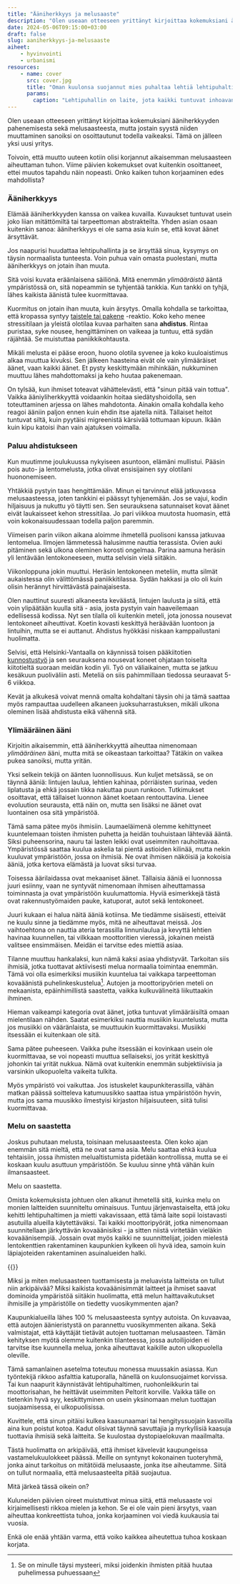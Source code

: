 ```yaml
---
title: "Ääniherkkyys ja melusaaste"
description: "Olen useaan otteeseen yrittänyt kirjoittaa kokemuksiani ääniherkkyyden pahenemisesta sekä melusaasteesta, mutta jostain syystä niiden muuttaminen sanoiksi on osoittautunut todella vaikeaksi. Tämä on jälleen yksi uusi yritys."
date: 2024-05-06T09:15:00+03:00
draft: false
slug: aaniherkkyys-ja-melusaaste
aiheet:
    - hyvinvointi
    - urbanismi
resources:
    - name: cover
      src: cover.jpg
      title: "Oman kuulonsa suojannut mies puhaltaa lehtiä lehtipuhaltimella. Lehdet lentelevät valtoimenaan miehen edessä."
      params:
        caption: "Lehtipuhallin on laite, jota kaikki tuntuvat inhoavan tasapuolisesti sen aiheuttaman melusaasteen takia - paitsi silloin kun sillä saa siivota omaa pihaa. Kuva: Dean Hochman"
---
```


Olen useaan otteeseen yrittänyt kirjoittaa kokemuksiani ääniherkkyyden pahenemisesta sekä melusaasteesta, mutta jostain syystä niiden muuttaminen sanoiksi on osoittautunut todella vaikeaksi. Tämä on jälleen yksi uusi yritys.

Toivoin, että muutto uuteen kotiin olisi korjannut aikaisemman melusaasteen aiheuttaman tuhon. Viime päivien kokemukset ovat kuitenkin osoittaneet, ettei muutos tapahdu näin nopeasti. Onko kaiken tuhon korjaaminen edes mahdollista?

<!--more-->

### Ääniherkkyys
Elämää ääniherkkyyden kanssa on vaikea kuvailla. Kuvaukset tuntuvat usein joko liian mitättömiltä tai tarpeettoman abstrakteilta. Yhden asian osaan kuitenkin sanoa: ääniherkkyys ei ole sama asia kuin se, että kovat äänet ärsyttävät.

Jos naapurisi huudattaa lehtipuhallinta ja se ärsyttää sinua, kysymys on täysin normaalista tunteesta. Voin puhua vain omasta puolestani, mutta ääniherkkyys on jotain ihan muuta.

Sitä voisi kuvata eräänlaisena säiliönä. Mitä enemmän *ylimääräistä* ääntä ympäristössä on, sitä nopeammin se tyhjentää tankkia. Kun tankki on tyhjä, lähes kaikista äänistä tulee kuormittavaa.

Kuormitus on jotain ihan muuta, kuin ärsytys. Omalla kohdalla se tarkoittaa, että kropassa syntyy [taistele tai pakene](https://www.mielenterveystalo.fi/fi/trauma-kriisi/miten-keho-reagoi-kriisiin) -reaktio. Koko keho menee stressitilaan ja yleistä olotilaa kuvaa parhaiten sana **ahdistus**. Rintaa puristaa, syke nousee, hengittäminen on vaikeaa ja tuntuu, että sydän räjähtää. Se muistuttaa paniikkikohtausta.

Mikäli melusta ei pääse eroon, huono olotila syvenee ja koko kuuloaistimus alkaa muuttua kivuksi. Sen jälkeen haasteina eivät ole vain ylimääräiset äänet, vaan kaikki äänet. Et pysty keskittymään mihinkään, nukkuminen muuttuu lähes mahdottomaksi ja keho huutaa pakenemaan. 

On tylsää, kun ihmiset toteavat vähättelevästi, että "sinun pitää vain tottua". Vaikka ääniyliherkkyyttä voidaankin hoitaa siedätyshoidolla, sen toteuttaminen arjessa on lähes mahdotonta. Ainakin omalla kohdalla keho reagoi ääniin paljon ennen kuin ehdin itse ajatella niitä. Tällaiset heitot tuntuvat siltä, kuin pyytäisi migreenistä kärsivää tottumaan kipuun. Ikään kuin kipu katoisi ihan vain ajatuksen voimalla.

### Paluu ahdistukseen
Kun muutimme joulukuussa nykyiseen asuntoon, elämäni mullistui. Pääsin pois auto- ja lentomelusta, jotka olivat ensisijainen syy olotilani huononemiseen.

Yhtäkkiä pystyin taas hengittämään. Minun ei tarvinnut elää jatkuvassa melusaasteessa, joten tankkini ei päässyt tyhjenemään. Jos se vajui, kodin hiljaisuus ja nukuttu yö täytti sen. Sen seurauksena satunnaiset kovat äänet eivät laukaisseet kehon stressitilaa. Jo pari viikkoa muutosta huomasin, että voin kokonaisuudessaan todella paljon paremmin.

Viimeisen parin viikon aikana aloimme ihmetellä puolisoni kanssa jatkuvaa lentomelua. Ilmojen lämmetessä halusimme nauttia terassista. Ovien auki pitäminen sekä ulkona oleminen korosti ongelmaa. Parina aamuna heräsin yli lentävään lentokoneeseen, mutta selvisin vielä siitäkin.

Viikonloppuna jokin muuttui. Heräsin lentokoneen meteliin, mutta silmät aukaistessa olin välittömässä paniikkitilassa. Sydän hakkasi ja olo oli kuin olisin herännyt hirvittävästä painajaisesta.

Olen nauttinut suuresti alkaneesta keväästä, lintujen laulusta ja siitä, että voin ylipäätään kuulla sitä - asia, josta pystyin vain haaveilemaan edellisessä kodissa. Nyt sen tilalla oli kuitenkin meteli, jota jonossa nousevat lentokoneet aiheuttivat. Koetin kovasti keskittyä heräävään luontoon ja lintuihin, mutta se ei auttanut. Ahdistus hyökkäsi niskaan kamppailustani huolimatta.

Selvisi, että Helsinki-Vantaalla on käynnissä toisen pääkiitotien [kunnostustyö](https://www.finavia.fi/fi/uutishuone/2024/helsinki-vantaan-kiitotie-3-suljetaan-kunnostustoiden-ajaksi-154-126) ja sen seurauksena nousevat koneet ohjataan toiselta kiitotieltä suoraan meidän kodin yli. Työ on väliaikainen, mutta se jatkuu kesäkuun puoliväliin asti. Meteliä on siis pahimmillaan tiedossa seuraavat 5-6 viikkoa.

Kevät ja alkukesä voivat mennä omalta kohdaltani täysin ohi ja tämä saattaa myös rampauttaa uudelleen alkaneen juoksuharrastuksen, mikäli ulkona oleminen lisää ahdistusta eikä vähennä sitä.

### Ylimääräinen ääni
Kirjoitin aikaisemmin, että ääniherkkyyttä aiheuttaa nimenomaan *ylimääräinen* ääni, mutta mitä se oikeastaan tarkoittaa? Tätäkin on vaikea pukea sanoiksi, mutta yritän.

Yksi selkein tekijä on äänten luonnollisuus. Kun kuljet metsässä, se on täynnä ääniä: lintujen laulua, lehtien kahinaa, pörriäisten surinaa, veden liplatusta ja ehkä jossain tikka nakuttaa puun runkoon. Tutkimukset osoittavat, että tällaiset luonnon äänet koetaan rentouttavina. Lienee evoluution seurausta, että näin on, mutta sen lisäksi ne äänet ovat luontainen osa sitä ympäristöä.

Tämä sama pätee myös ihmisiin. Laumaeläimenä olemme kehittyneet kuuntelemaan toisten ihmisten puhetta ja heidän touhuistaan lähtevää ääntä. Siksi puheensorina, nauru tai lasten leikki ovat useimmiten rauhoittavaa. Ympäristössä saattaa kuulua askelia tai pientä astioiden kilinää, mutta nekin kuuluvat ympäristöön, jossa on ihmisiä. Ne ovat ihmisen näköisiä ja kokoisia ääniä, jotka kertova elämästä ja luovat siksi turvaa.

Toisessa äärilaidassa ovat mekaaniset äänet. Tällaisia ääniä ei luonnossa juuri esiinny, vaan ne syntyvät nimenomaan ihmisen aiheuttamassa toiminnasta ja ovat ympäristöön kuulumattomia. Hyviä esimerkkejä tästä ovat rakennustyömaiden pauke, katuporat, autot sekä lentokoneet.

Juuri kukaan ei halua näitä ääniä kotiinsa. Me tiedämme sisäisesti, etteivät ne kuulu sinne ja tiedämme myös, mitä ne aiheuttavat meissä. Jos vaihtoehtona on nauttia ateria terassilla linnunlaulua ja kevyttä lehtien havinaa kuunnellen, tai vilkkaan moottoritien vieressä, jokainen meistä valitsee ensimmäisen. Meidän ei tarvitse edes miettiä asiaa.

Tilanne muuttuu hankalaksi, kun nämä kaksi asiaa yhdistyvät. Tarkoitan siis ihmisiä, jotka tuottavat aktiivisesti melua normaalia toimintaa enemmän. Tämä voi olla esimerkiksi musiikin kuuntelua tai vaikkapa tarpeettoman kovaäänistä puhelinkeskustelua[^1]. Autojen ja moottoripyörien meteli on mekaanista, epäinhimillistä saastetta, vaikka kulkuvälineitä liikuttaakin ihminen.

Hieman vaikeampi kategoria ovat äänet, jotka tuntuvat ylimääräisiltä omaan mielentilaan nähden. Saatat esimerkiksi nauttia musiikin kuuntelusta, mutta jos musiikki on vääränlaista, se muuttuukin kuormittavaksi. Musiikki itsessään ei kuitenkaan ole sitä.

Sama pätee puheeseen. Vaikka puhe itsessään ei kovinkaan usein ole kuormittavaa, se voi nopeasti muuttua sellaiseksi, jos yrität keskittyä johonkin tai yrität nukkua. Nämä ovat kuitenkin enemmän subjektiivisia ja varsinkin ulkopuolelta vaikeita tulkita.

Myös ympäristö voi vaikuttaa. Jos istuskelet kaupunkiterassilla, vähän matkan päässä soitteleva katumuusikko saattaa istua ympäristöön hyvin, mutta jos sama muusikko ilmestyisi kirjaston hiljaisuuteen, siitä tulisi kuormittavaa.

### Melu on saastetta

Joskus puhutaan melusta, toisinaan melusaasteesta. Olen koko ajan enemmän sitä mieltä, että ne ovat sama asia. Melu saattaa ehkä kuulua tehtaisiin, jossa ihmisten melualtistumista pidetään kontrollissa, mutta se ei koskaan kuulu asuttuun ympäristöön. Se kuuluu sinne yhtä vähän kuin ilmansaasteet.

Melu on saastetta.

Omista kokemuksista johtuen olen alkanut ihmetellä sitä, kuinka melu on monien laitteiden suunniteltu ominaisuus. Tuntuu järjenvastaiselta, että joku kehitti lehtipuhaltimen ja mietti vakavissaan, että tämä laite sopii loistavasti asutuilla alueilla käytettäväksi. Tai kaikki moottoripyörät, jotka nimenomaan suunnitellaan järkyttävän kovaäänisiksi - ja sitten niistä viritetään vieläkin kovaäänisempiä. Jossain ovat myös kaikki ne suunnittelijat, joiden mielestä lentokenttien rakentaminen kaupunkien kylkeen oli hyvä idea, samoin kuin läpiajoteiden rakentaminen asuinalueiden halki.

{{<cover>}}

Miksi ja miten melusaasteen tuottamisesta ja meluavista laitteista on tullut niin arkipäivää? Miksi kaikista kovaäänisimmät laitteet ja ihmiset saavat dominoida ympäristöä siitäkin huolimatta, että melun haittavaikutukset ihmisille ja ympäristölle on tiedetty vuosikymmenten ajan?

Kaupunkialueilla lähes 100 % melusaasteesta syntyy autoista. On kuvaavaa, että autojen äänieristystä on parannettu vuosikymmenten aikana. Sekä valmistajat, että käyttäjät tietävät autojen tuottaman melusaasteen. Tämän kehityksen myötä olemme kuitenkin tilanteessa, jossa autoilijoiden ei tarvitse itse kuunnella melua, jonka aiheuttavat kaikille auton ulkopuolella oleville.

Tämä samanlainen asetelma toteutuu monessa muussakin asiassa. Kun työntekijä rikkoo asfalttia katuporalla, hänellä on kuulonsuojaimet korvissa. Tai kun naapurit käynnistävät lehtipuhaltimen, ruohonleikkurin tai moottorisahan, he heittävät useimmiten Peltorit korville. Vaikka tälle on tietenkin hyvä syy, keskittyminen on usein yksinomaan melun tuottajan suojaamisessa, ei ulkopuolisissa.

Kuvittele, että sinun pitäisi kulkea kaasunaamari tai hengityssuojain kasvoilla aina kun poistut kotoa. Kadut olisivat täynnä savuttajia ja myrkyllisiä kaasuja tuottavia ihmisiä sekä laitteita. Se kuulostaa dystopiaelokuvan maailmalta.

Tästä huolimatta on arkipäivää, että ihmiset kävelevät kaupungeissa vastamelukuulokkeet päässä. Meille on syntynyt kokonainen tuoteryhmä, jonka ainut tarkoitus on mitätöidä melusaaste, jonka itse aiheutamme. Siitä on tullut normaalia, että melusaasteelta pitää suojautua.

Mitä järkeä tässä oikein on?

Kuluneiden päivien oireet muistuttivat minua siitä, että melusaaste voi kirjaimellisesti rikkoa mielen ja kehon. Se ei ole vain pieni ärsytys, vaan aiheuttaa konkreettista tuhoa, jonka korjaaminen voi viedä kuukausia tai vuosia.

Enkä ole enää yhtään varma, että voiko kaikkea aiheutettua tuhoa koskaan korjata.

[^1]: Se on minulle täysi mysteeri, miksi joidenkin ihmisten pitää huutaa puhelimessa puhuessaan
